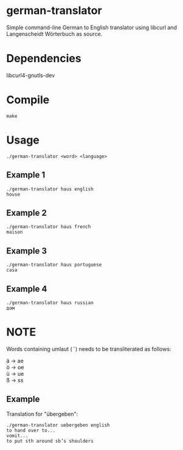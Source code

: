 # german-translator
Simple command-line German to English translator using libcurl and Langenscheidt Wörterbuch as source.

# Dependencies

libcurl4-gnutls-dev

# Compile

`make`

# Usage

`./german-translator <word> <language>`

## Example 1

`./german-translator haus english` <br>
`house`

## Example 2

`./german-translator haus french` <br>
`maison`

## Example 3

`./german-translator haus portuguese` <br>
`casa`

## Example 4

`./german-translator haus russian` <br>
`дом`

# NOTE

Words containing umlaut (¨) needs to be transliterated as follows:

ä → ae <br>
ö → oe <br>
ü → ue <br>
ß → ss <br>

## Example

Translation for "übergeben":

`./german-translator uebergeben english` <br>
`to hand over to... ` <br>
`vomit... ` <br>
`to put sth around sb’s shoulders` <br>

